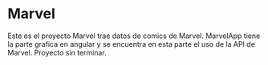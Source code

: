 # Marvel
Este es el proyecto Marvel trae datos de comics de Marvel.
MarvelApp tiene la parte grafica en angular y se encuentra en esta parte el uso de  la API de Marvel.
Proyecto sin terminar.
